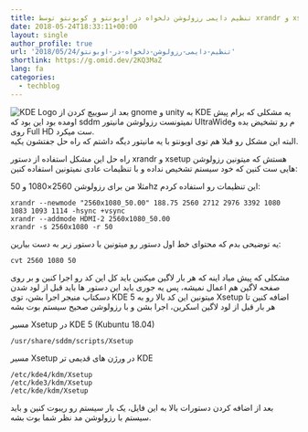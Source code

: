 ```yaml
---
title: تنظیم دایمی رزولوشن دلخواه در اوبونتو و کوبونتو توسط xrandr و xsetup
date: 2018-05-24T18:33:11+00:00
layout: single
author_profile: true
url: '2018/05/24/تنظیم-دایمی-رزولوشن-دلخواه-در-اوبونتو'
shortlink: https://g.omid.dev/2KQ3MaZ
lang: fa
categories: 
  - techblog
---
```

![KDE Logo](/images/2018/05/KDE_Logo_Official_Lineart_Detailed.svg_-150x150.png) بعد از سوییچ کردن از gnome و unity به KDE یه مشکلی که برام پیش اومده بود این بود که sddm نمیتونست رزولوشن مانیتور UltraWideم رو تشخیض بده و روی Full HD ست میکرد.  
البته این مشکل رو قبلا هم توی اوبونتو با یه مانیتور دیگه داشتم که راه حل جفتشون یکیه.

راه حل این مشکل استفاده از دستور xrandr و xsetup هستش که میتونین رزولوشن هایی ست کنین که خود سیستم تشخیص نداده و با تنظیمات عادی نمیتونین استفاده کنین:

مثلا من برای رزولوشن 2560×1080 و 50hz این تنظیمات رو استفاده کردم:

```shell
xrandr --newmode "2560x1080_50.00" 188.75 2560 2712 2976 3392 1080 1083 1093 1114 -hsync +vsync
xrandr --addmode HDMI-2 2560x1080_50.00
xrandr -s 2560x1080 -r 50
```

یه توضیحی بدم که محتوای خط اول دستور رو میتونین با دستور زیر به دست بیارین:

`cvt 2560 1080 50`

مشکلی که پیش میاد اینه که هر بار لاگین میکنین باید کل این کد رو اجرا کنین و بر روی صفحه لاگین هم اعمال نمیشه، پس یه جوری باید این دستور ها باید قبل از لود شدن دسکتاپ منیجر اجرا بشن، توی KDE 5 میتونین این کد بالا رو به Xsetup اضافه کنین تا هر بار قبل از لود لاگین اسکرین، اجرا بشن و با رزولوشن صحیح سیستم بوت بشه

مسیر Xsetup در KDE 5 (Kubuntu 18.04)

`/usr/share/sddm/scripts/Xsetup`

مسیر Xsetup در ورژن های قدیمی تر KDE

```shell
/etc/kde4/kdm/Xsetup
/etc/kde3/kdm/Xsetup
/etc/kde/kdm/Xsetup
```

بعد از اضافه کردن دستورات بالا به این فایل، یک بار سیستم رو ریبوت کنین و باید سیستم با رزولوشن مد نظر شما بوت بشه.
